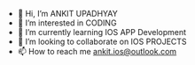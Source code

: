 - 👋 Hi, I’m ANKIT UPADHYAY
- 👀 I’m interested in CODING
- 🌱 I’m currently learning IOS APP Development
- 💞️ I’m looking to collaborate on IOS PROJECTS
- 📫 How to reach me ankit.ios@outlook.com

<!---
kkrishna17/kkrishna17 is a ✨ special ✨ repository because its `README.md` (this file) appears on your GitHub profile.
You can click the Preview link to take a look at your changes.
--->
